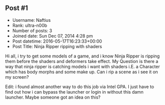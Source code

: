 ## Post #1
- Username: Naftius
- Rank: ultra-n00b
- Number of posts: 3
- Joined date: Sun Dec 07, 2014 4:28 pm
- Post datetime: 2016-05-17T16:23:33+00:00
- Post Title: Ninja Ripper ripping with shaders

Hi all, i try to get some models of a game, and i know Ninja Ripper is ripping them before the shaders and deformers take effect. My Question is there a way that ninja ripper is catching models i want with shaders i.E. a Character which has body morphs and some make up. Can i rip a scene as i see it on my screen?

Edit: i found almost another way to do this job via Intel GPA. I just have to find out how i can bypass the launcher or login in without this damn launcher. Maybe someone got an idea on this?
